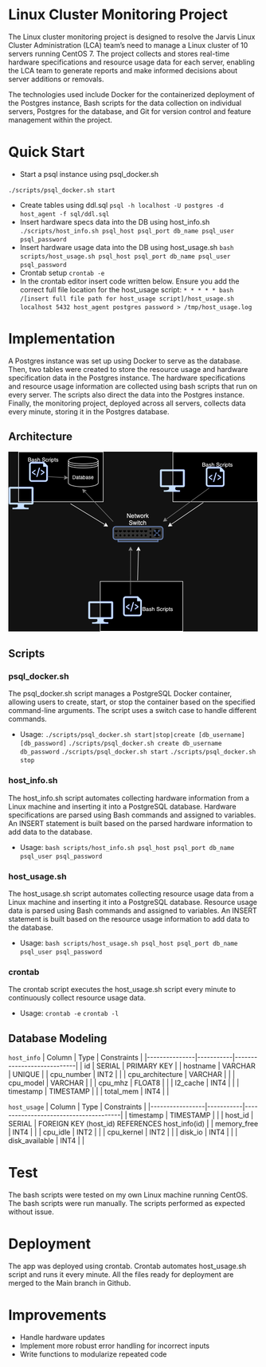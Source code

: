 # Linux Cluster Monitoring Project
The Linux cluster monitoring project is designed to resolve the Jarvis Linux Cluster Administration (LCA) team’s need to manage a Linux cluster of 10 servers running CentOS 7.
The project collects and stores real-time hardware specifications and resource usage data for each server, enabling the LCA team to generate reports and make informed decisions about server additions or removals.

The technologies used include Docker for the containerized deployment of the Postgres instance, Bash scripts for the data collection on individual servers, Postgres for the database, and Git for version control and feature management within the project.


# Quick Start
- Start a psql instance using psql_docker.sh

`./scripts/psql_docker.sh start`
- Create tables using ddl.sql
    `psql -h localhost -U postgres -d host_agent -f sql/ddl.sql`
- Insert hardware specs data into the DB using host_info.sh
    `./scripts/host_info.sh psql_host psql_port db_name psql_user psql_password`
- Insert hardware usage data into the DB using host_usage.sh
    `bash scripts/host_usage.sh psql_host psql_port db_name psql_user psql_password`
- Crontab setup
    `crontab -e`
- In the crontab editor insert code written below. Ensure you add the correct full file location for the host_usage script:
    `* * * * * bash /[insert full file path for host_usage script]/host_usage.sh localhost 5432 host_agent postgres password > /tmp/host_usage.log`

# Implementation
A Postgres instance was set up using Docker to serve as the database. Then, two tables were created to store the resource usage and hardware specification data in the Postgres instance. The hardware specifications and resource usage information are collected using bash scripts that run on every server. The scripts also direct the data into the Postgres instance. Finally, the monitoring project, deployed across all servers, collects data every minute, storing it in the Postgres database. 

## Architecture
![Cluster Diagram](./linux_sql/assets/cluster_diagram.drawio.png)

## Scripts
### psql_docker.sh
The psql_docker.sh script manages a PostgreSQL Docker container, allowing users to create, start, or stop the container based on the specified command-line arguments. The script uses a switch case to handle different commands.
- Usage:
    `./scripts/psql_docker.sh start|stop|create [db_username][db_password]`
    `./scripts/psql_docker.sh create db_username db_password`
    `./scripts/psql_docker.sh start`
    `./scripts/psql_docker.sh stop`

### host_info.sh
The host_info.sh script automates collecting hardware information from a Linux machine and inserting it into a PostgreSQL database. Hardware specifications are parsed using Bash commands and assigned to variables. An INSERT statement is built based on the parsed hardware information to add data to the database.
- Usage:
    `bash scripts/host_info.sh psql_host psql_port db_name psql_user psql_password`
    
### host_usage.sh
The host_usage.sh script automates collecting resource usage data from a Linux machine and inserting it into a PostgreSQL database. Resource usage data is parsed using Bash commands and assigned to variables. An INSERT statement is built based on the resource usage information to add data to the database.
- Usage:
    `bash scripts/host_usage.sh psql_host psql_port db_name psql_user psql_password`

### crontab
The crontab script executes the host_usage.sh script every minute to continuously collect resource usage data.
- Usage:
    `crontab -e`
    `crontab -l`

## Database Modeling
`host_info`
| Column        | Type      | Constraints                |
|---------------|-----------|----------------------------|
| id            | SERIAL    | PRIMARY KEY                |
| hostname      | VARCHAR   | UNIQUE                     |
| cpu_number    | INT2      |                            |
| cpu_architecture | VARCHAR |                            |
| cpu_model     | VARCHAR   |                            |
| cpu_mhz       | FLOAT8    |                            |
| l2_cache      | INT4      |                            |
| timestamp     | TIMESTAMP |                            |
| total_mem     | INT4      |                            |


`host_usage`
| Column          | Type      | Constraints                           |
|-----------------|-----------|---------------------------------------|
| timestamp       | TIMESTAMP |                                       |
| host_id         | SERIAL    | FOREIGN KEY (host_id) REFERENCES host_info(id) |
| memory_free     | INT4      |                                       |
| cpu_idle        | INT2      |                                       |
| cpu_kernel      | INT2      |                                       |
| disk_io         | INT4      |                                       |
| disk_available  | INT4      |                                       |


# Test
The bash scripts were tested on my own Linux machine running CentOS. The bash scripts were run manually. The scripts performed as expected without issue.

# Deployment
The app was deployed using crontab. Crontab automates host_usage.sh script and runs it every minute. All the files ready for deployment are merged to the Main branch in Github.

# Improvements
- Handle hardware updates 
- Implement more robust error handling for incorrect inputs
- Write functions to modularize repeated code
